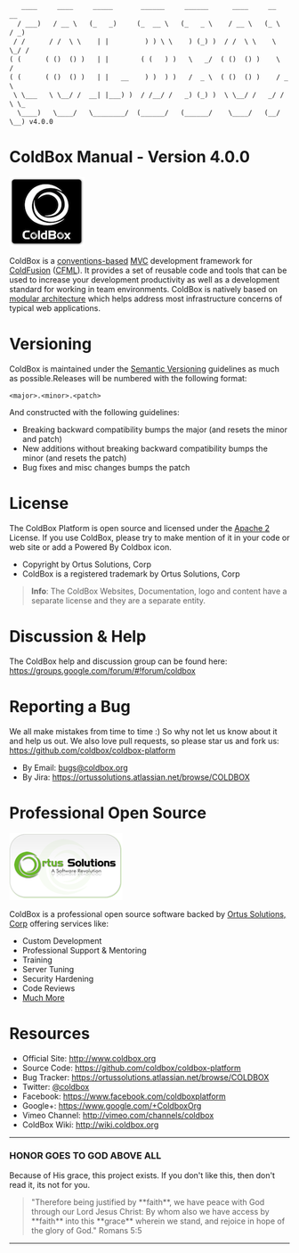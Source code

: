 ```
   ____     ____     _____       ______     ______      ____     __     __  
  / ___)   / __ \   (_   _)     (_  __ \   (_   _ \    / __ \   (_ \   / _) 
 / /      / /  \ \    | |         ) ) \ \    ) (_) )  / /  \ \    \ \_/ /   
( (      ( ()  () )   | |        ( (   ) )   \   _/  ( ()  () )    \   /    
( (      ( ()  () )   | |   __    ) )  ) )   /  _ \  ( ()  () )    / _ \    
 \ \___   \ \__/ /  __| |___) )  / /__/ /   _) (_) )  \ \__/ /   _/ / \ \_  
  \____)   \____/   \________/  (______/   (______/    \____/   (__/   \__) v4.0.0
```  

# ColdBox Manual - Version 4.0.0
![ColdBox Platform](./images/ColdBoxLogoSquare_125.png)

ColdBox is a [conventions-based](http://en.wikipedia.org/wiki/Convention_over_configuration) [MVC](http://en.wikipedia.org/wiki/Model–view–controller) development framework for [ColdFusion](http://en.wikipedia.org/wiki/Adobe_ColdFusion) ([CFML](http://en.wikipedia.org/wiki/ColdFusion_Markup_Language)). It provides a set of reusable code and tools that can be used to increase your development productivity as well as a development standard for working in team environments. ColdBox is natively based on [modular architecture](http://en.wikipedia.org/wiki/Modular_design) which helps address most infrastructure concerns of typical web applications.


# Versioning
ColdBox is maintained under the [Semantic Versioning](http://semver.org) guidelines as much as possible.Releases will be numbered with the following format:

```
<major>.<minor>.<patch>
```

And constructed with the following guidelines:

* Breaking backward compatibility bumps the major (and resets the minor and patch)
* New additions without breaking backward compatibility bumps the minor (and resets the patch)
* Bug fixes and misc changes bumps the patch


# License
The ColdBox Platform is open source and licensed under the [Apache 2](http://www.apache.org/licenses/LICENSE-2.0.html) License.  If you use ColdBox, 
please try to make mention of it in your code or web site or add a Powered By Coldbox icon.

* Copyright by Ortus Solutions, Corp
* ColdBox is a registered trademark by Ortus Solutions, Corp


>**Info**: The ColdBox Websites, Documentation, logo and content have a separate license and they are a separate entity.

# Discussion & Help
The ColdBox help and discussion group can be found here: https://groups.google.com/forum/#!forum/coldbox

# Reporting a Bug
We all make mistakes from time to time :) So why not let us know about it and help us out.  We also love pull requests, so please star us and fork us: https://github.com/coldbox/coldbox-platform
* By Email: [bugs@coldbox.org](mailto:bugs@coldbox.org)
* By Jira: https://ortussolutions.atlassian.net/browse/COLDBOX

# Professional Open Source
![Ortus Solutions, Corp](images/ortussolutions_button.png)

ColdBox is a professional open source software backed by [Ortus Solutions, Corp](http://www.ortussolutions.com/services) offering services like:
* Custom Development
* Professional Support & Mentoring
* Training
* Server Tuning
* Security Hardening
* Code Reviews
* [Much More](http://www.ortussolutions.com/services)

# Resources
* Official Site: http://www.coldbox.org
* Source Code: https://github.com/coldbox/coldbox-platform
* Bug Tracker: https://ortussolutions.atlassian.net/browse/COLDBOX
* Twitter: [@coldbox](http://www.twitter.com/coldbox)
* Facebook: https://www.facebook.com/coldboxplatform
* Google+: https://www.google.com/+ColdboxOrg
* Vimeo Channel: http://vimeo.com/channels/coldbox
* ColdBox Wiki: http://wiki.coldbox.org


---

### HONOR GOES TO GOD ABOVE ALL
Because of His grace, this project exists. If you don't like this, then don't read it, its not for you.

<blockquote>
"Therefore being justified by **faith**, we have peace with God through our Lord Jesus Christ:
By whom also we have access by **faith** into this **grace** wherein we stand, and rejoice in hope of the glory of God." Romans 5:5
</blockquote>

---






